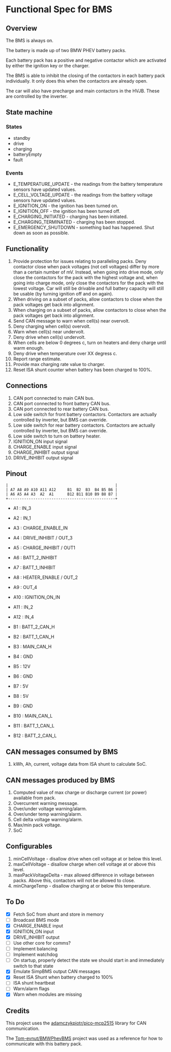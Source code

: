 # Functional Spec for BMS

## Overview

The BMS is always on.

The battery is made up of two BMW PHEV battery packs.

Each battery pack has a positive and negative contactor which are activated by either the ignition key or the charger.

The BMS is able to inhibit the closing of the contactors in each battery pack individually. It only does this when the contactors are already open.

The car will also have precharge and main contactors in the HVJB. These are controlled by the inverter.

## State machine

### States
* standby
* drive
* charging
* batteryEmpty
* fault

### Events
* E_TEMPERATURE_UPDATE  - the readings from the battery temperature sensors have
                          updated values.
* E_CELL_VOLTAGE_UPDATE - the readings from the battery voltage sensors have
                          updated values.
* E_IGNITION_ON         - the ignition has been turned on.
* E_IGNITION_OFF        - the ignition has been turned off.
* E_CHARGING_INITIATED  - charging has been initiated.
* E_CHARGING_TERMINATED - charging has been stopped.
* E_EMERGENCY_SHUTDOWN  - something bad has happened. Shut down as soon as possible.

## Functionality

1. Provide protection for issues relating to paralleling packs. Deny contactor
   close when pack voltages (not cell voltages) differ by more than a certain
   number of mV. Instead, when going into drive mode, only close the
   contactors for the pack with the highest voltage and, when going into charge
   mode, only close the contactors for the pack with the lowest voltage. Car
   will still be drivable and full battery capacity will still be usable (by
   turning ignition off and on again).
2. When driving on a subset of packs, allow contactors to close when the pack
   voltages get back into alignment.
3. When charging on a subset of packs, allow contactors to close when the pack
   voltages get back into alignment.
4. Send CAN message to warn when cell(s) near overvolt.
5. Deny charging when cell(s) overvolt.
6. Warn when cell(s) near undervolt.
7. Deny drive when cell(s) undervolt.
8. When cells are below 0 degrees c, turn on heaters and deny charge until warm
   enough.
9. Deny drive when temperature over XX degress c.
10. Report range estimate.
11. Provide max charging rate value to charger.
12. Reset ISA shunt counter when battery has been charged to 100%.

## Connections

1. CAN port connected to main CAN bus.
2. CAN port connected to front battery CAN bus.
3. CAN port connected to rear battery CAN bus.
4. Low side switch for front battery contactors. Contactors are actually
   controlled by inverter, but BMS can override.
5. Low side switch for rear battery contactors. Contactors are actually
   controlled by inverter, but BMS can override.
6. Low side switch to turn on battery heater.
7. IGNITION_ON input signal
8. CHARGE_ENABLE input signal
9. CHARGE_INHIBIT output signal
10. DRIVE_INHIBIT output signal

## Pinout

```
|                                               |
| A7 A8 A9 A10 A11 A12     B1  B2  B3  B4 B5 B6 |
| A6 A5 A4 A3  A2  A1      B12 B11 B10 B9 B8 B7 |
+-----------------------------------------------+
```

- A1 : IN_3
- A2 : IN_1
- A3 : CHARGE_ENABLE_IN
- A4 : DRIVE_INHIBIT / OUT_3
- A5 : CHARGE_INHIBIT / OUT1
- A6 : BATT_2_INHIBIT
- A7 : BATT_1_INHIBIT
- A8 : HEATER_ENABLE / OUT_2
- A9 : OUT_4
- A10 : IGNITION_ON_IN
- A11 : IN_2
- A12 : IN_4

- B1 : BATT_2_CAN_H
- B2 : BATT_1_CAN_H
- B3 : MAIN_CAN_H
- B4 : GND
- B5 : 12V
- B6 : GND
- B7 : 5V
- B8 : 5V
- B9 : GND
- B10 : MAIN_CAN_L
- B11 : BATT_1_CAN_L
- B12 : BATT_2_CAN_L

## CAN messages consumed by BMS

1. kWh, Ah, current, voltage data from ISA shunt to calculate SoC.

## CAN messages produced by BMS

1. Computed value of max charge or discharge current (or power) available from
   pack.
2. Overcurrent warning message.
3. Over/under voltage warning/alarm.
4. Over/under temp warning/alarm.
5. Cell delta voltage warning/alarm.
6. Max/min pack voltage.
7. SoC

## Configurables

1. minCellVoltage - disallow drive when cell voltage at or below this level.
2. maxCellVoltage - disallow charge when cell voltage at or above this level.
3. maxPackVoltageDelta - max allowed difference in voltage between packs. Above
   this, contactors will not be allowed to close.
4. minChargeTemp - disallow charging at or below this temperature.

## To Do

- [x] Fetch SoC from shunt and store in memory
- [ ] Broadcast BMS mode
- [x] CHARGE_ENABLE input
- [x] IGNITION_ON input
- [x] DRIVE_INHIBIT output
- [ ] Use other core for comms?
- [ ] Implement balancing
- [ ] Implement watchdog
- [ ] On startup, properly detect the state we should start in and immediately switch to that state
- [x] Emulate SimpBMS output CAN messages
- [x] Reset ISA Shunt when battery charged to 100%
- [ ] ISA shunt heartbeat
- [ ] Warn/alarm flags
- [x] Warn when modules are missing

## Credits

This project uses the [adamczykpiotr/pico-mcp2515](https://github.com/adamczykpiotr/pico-mcp2515) 
library for CAN communication.

The [Tom-evnut/BMWPhevBMS](https://github.com/Tom-evnut/BMWPhevBMS) project was
used as a reference for how to communicate with this battery pack.
